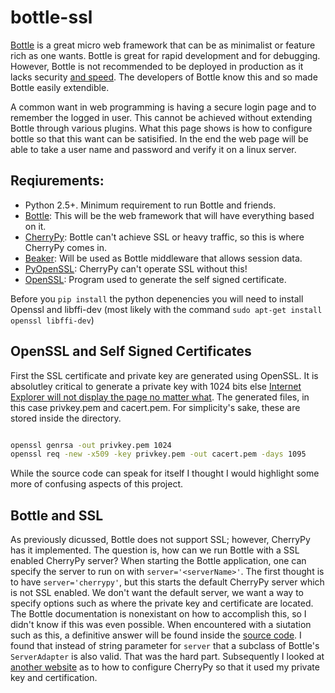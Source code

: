 # bottle-ssl

[Bottle][bottle] is a great micro web framework that can be as minimalist or
feature rich as one wants.  Bottle is great for rapid development and for
debugging. However, Bottle is not recommended to be deployed in production as it
lacks security [and speed][serverOptions].  The developers of Bottle know this
and so made Bottle easily extendible.

A common want in web programming is having a secure login page and to remember
the logged in user.  This cannot be achieved without extending Bottle through
various plugins.  What this page shows is how to configure bottle so that this
want can be satisified.  In the end the web page will be able to take a user
name and password and verify it on a linux server.

## Reqiurements:

- Python 2.5+.  Minimum requirement to run Bottle and friends.
- [Bottle][bottle]: This will be the web framework that will have everything based on it.
- [CherryPy][cherrypy]: Bottle can't achieve SSL or heavy traffic, so this is where CherryPy comes in.
- [Beaker][beaker]: Will be used as Bottle middleware that allows session data.
- [PyOpenSSL][pyopenssl]: CherryPy can't operate SSL without this!
- [OpenSSL][openssl]: Program used to generate the self signed certificate.

Before you `pip install` the python depenencies you will need to install
Openssl and libffi-dev (most likely with the command `sudo apt-get install
openssl libffi-dev`)

## OpenSSL and Self Signed Certificates

First the SSL certificate and private key are generated using OpenSSL.  It is
absolutley critical to generate a private key with 1024 bits else [Internet
Explorer will not display the page no matter what][1024bit].  The generated
files, in this case privkey.pem and cacert.pem.  For simplicity's sake, these
are stored inside the directory.

```bash

openssl genrsa -out privkey.pem 1024
openssl req -new -x509 -key privkey.pem -out cacert.pem -days 1095

```

While the source code can speak for itself I thought I would highlight some
more of confusing aspects of this project. 

## Bottle and SSL

As previously dicussed, Bottle does not support SSL; however, CherryPy has it
implemented.  The question is, how can we run Bottle with a SSL enabled CherryPy
server?  When starting the Bottle application, one can specify the server to run
on with `server='<serverName>'`.  The first thought is to have
`server='cherrypy'`, but this starts the default CherryPy server which is not
SSL enabled.  We don't want the default server, we want a way to specify options
such as where the private key and certificate are located.  The Bottle
documentation is nonexistant on how to accomplish this, so I didn't know if this
was even possible.  When encountered with a siutation such as this, a definitive
answer will be found inside the [source code][bottleGitHub].  I found that
instead of string parameter for `server` that a subclass of Bottle's
`ServerAdapter` is also valid.  That was the hard part. Subsequently I looked at
[another website][cherrypySSL] as to how to configure CherryPy so that it used
my private key and certification.

[bottle]: http://bottlepy.org/
[bottleGitHub]: https://github.com/defnull/bottle/blob/master/bottle.py
[cherrypy]: http://cherrypy.org/
[cherrypySSL]: http://webpy.org/cookbook/ssl
[beaker]: http://beaker.readthedocs.org/en/latest/
[pyopenssl]: https://launchpad.net/pyopenssl 
[openssl]: http://openssl.org/
[serverOptions]: http://bottlepy.org/docs/dev/deployment.html#server-options
[1024bit]: http://technet.microsoft.com/en-us/security/advisory/2661254
